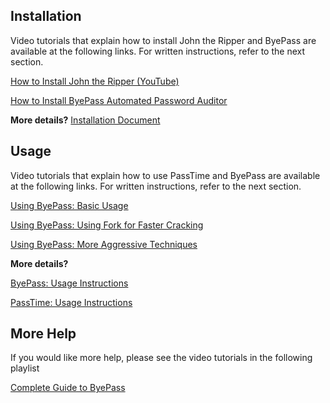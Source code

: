 ## Installation

Video tutorials that explain how to install John the Ripper and ByePass are 
available at the following links. For written instructions, refer to the next section.

[How to Install John the Ripper (YouTube)](https://www.youtube.com/watch?v=7R10QN_uCh0)

[How to Install ByePass Automated Password Auditor](https://www.youtube.com/watch?v=aQwoJh6cyH8)

**More details?** [Installation Document](README-INSTALL.md)

## Usage

Video tutorials that explain how to use PassTime and ByePass are 
available at the following links. For written instructions, refer to the next section.

[Using ByePass: Basic Usage](https://www.youtube.com/watch?v=cFQjbpQUtJU)

[Using ByePass: Using Fork for Faster Cracking](https://www.youtube.com/watch?v=xNSbFu7hLDc)

[Using ByePass: More Aggressive Techniques](https://www.youtube.com/watch?v=JhfWXQdomI4)

**More details?** 

[ByePass: Usage Instructions](README-USAGE-BYEPASS.md)

[PassTime: Usage Instructions](README-USAGE-PASSTIME.md)

## More Help

If you would like more help, please see the video 
tutorials in the following playlist

[Complete Guide to ByePass](https://www.youtube.com/playlist?list=PLZOToVAK85Mqfcbufx1_lQHZ4pltV8nAm)
